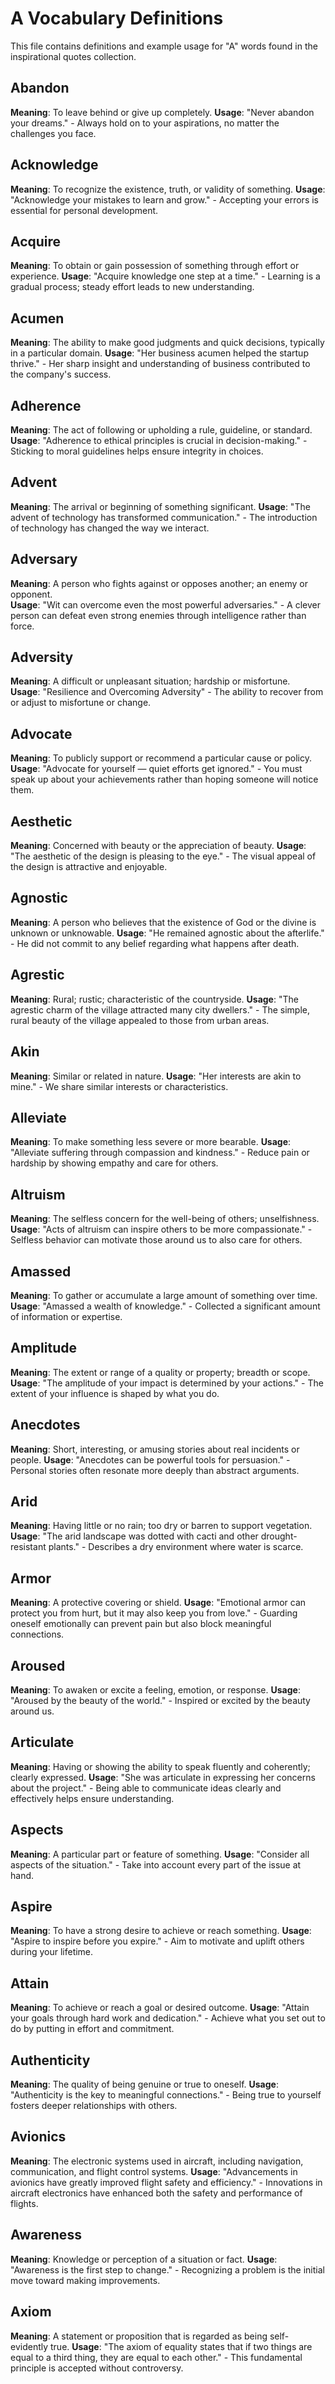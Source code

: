 # A Vocabulary Definitions

This file contains definitions and example usage for "A" words found in the inspirational quotes collection.

<!-- Add vocabulary words here following the format:
## WordName

**Meaning**: Clear, concise definition of the word.
**Usage**: "Quote or example sentence." - Explanation of the usage context.
-->

## Abandon

**Meaning**: To leave behind or give up completely.
**Usage**: "Never abandon your dreams." - Always hold on to your aspirations, no matter the challenges you face.

## Acknowledge

**Meaning**: To recognize the existence, truth, or validity of something.
**Usage**: "Acknowledge your mistakes to learn and grow." - Accepting your errors is essential for personal development.

## Acquire

**Meaning**: To obtain or gain possession of something through effort or experience.
**Usage**: "Acquire knowledge one step at a time." - Learning is a gradual process; steady effort leads to new understanding.

## Acumen

**Meaning**: The ability to make good judgments and quick decisions, typically in a particular domain.
**Usage**: "Her business acumen helped the startup thrive." - Her sharp insight and understanding of business contributed to the company's success.

## Adherence

**Meaning**: The act of following or upholding a rule, guideline, or standard.
**Usage**: "Adherence to ethical principles is crucial in decision-making." - Sticking to moral guidelines helps ensure integrity in choices.

## Advent

**Meaning**: The arrival or beginning of something significant.
**Usage**: "The advent of technology has transformed communication." - The introduction of technology has changed the way we interact.

## Adversary

**Meaning**: A person who fights against or opposes another; an enemy or opponent.  
**Usage**: "Wit can overcome even the most powerful adversaries." - A clever person can defeat even strong enemies through intelligence rather than force.

## Adversity

**Meaning**: A difficult or unpleasant situation; hardship or misfortune.  
**Usage**: "Resilience and Overcoming Adversity" - The ability to recover from or adjust to misfortune or change.

## Advocate

**Meaning**: To publicly support or recommend a particular cause or policy.  
**Usage**: "Advocate for yourself — quiet efforts get ignored." - You must speak up about your achievements rather than hoping someone will notice them.

## Aesthetic

**Meaning**: Concerned with beauty or the appreciation of beauty.
**Usage**: "The aesthetic of the design is pleasing to the eye." - The visual appeal of the design is attractive and enjoyable.

## Agnostic

**Meaning**: A person who believes that the existence of God or the divine is unknown or unknowable.
**Usage**: "He remained agnostic about the afterlife." - He did not commit to any belief regarding what happens after death.

## Agrestic

**Meaning**: Rural; rustic; characteristic of the countryside.
**Usage**: "The agrestic charm of the village attracted many city dwellers." - The simple, rural beauty of the village appealed to those from urban areas.

## Akin

**Meaning**: Similar or related in nature.
**Usage**: "Her interests are akin to mine." - We share similar interests or characteristics.

## Alleviate

**Meaning**: To make something less severe or more bearable.
**Usage**: "Alleviate suffering through compassion and kindness." - Reduce pain or hardship by showing empathy and care for others.

## Altruism

**Meaning**: The selfless concern for the well-being of others; unselfishness.
**Usage**: "Acts of altruism can inspire others to be more compassionate." - Selfless behavior can motivate those around us to also care for others.

## Amassed

**Meaning**: To gather or accumulate a large amount of something over time.
**Usage**: "Amassed a wealth of knowledge." - Collected a significant amount of information or expertise.

## Amplitude

**Meaning**: The extent or range of a quality or property; breadth or scope.
**Usage**: "The amplitude of your impact is determined by your actions." - The extent of your influence is shaped by what you do.

## Anecdotes

**Meaning**: Short, interesting, or amusing stories about real incidents or people.
**Usage**: "Anecdotes can be powerful tools for persuasion." - Personal stories often resonate more deeply than abstract arguments.

## Arid

**Meaning**: Having little or no rain; too dry or barren to support vegetation.
**Usage**: "The arid landscape was dotted with cacti and other drought-resistant plants." - Describes a dry environment where water is scarce.

## Armor

**Meaning**: A protective covering or shield.
**Usage**: "Emotional armor can protect you from hurt, but it may also keep you from love." - Guarding oneself emotionally can prevent pain but also block meaningful connections.

## Aroused

**Meaning**: To awaken or excite a feeling, emotion, or response.
**Usage**: "Aroused by the beauty of the world." - Inspired or excited by the beauty around us.

## Articulate

**Meaning**: Having or showing the ability to speak fluently and coherently; clearly expressed.
**Usage**: "She was articulate in expressing her concerns about the project." - Being able to communicate ideas clearly and effectively helps ensure understanding.

## Aspects

**Meaning**: A particular part or feature of something.
**Usage**: "Consider all aspects of the situation." - Take into account every part of the issue at hand.

## Aspire

**Meaning**: To have a strong desire to achieve or reach something.
**Usage**: "Aspire to inspire before you expire." - Aim to motivate and uplift others during your lifetime.

## Attain

**Meaning**: To achieve or reach a goal or desired outcome.
**Usage**: "Attain your goals through hard work and dedication." - Achieve what you set out to do by putting in effort and commitment.

## Authenticity

**Meaning**: The quality of being genuine or true to oneself.
**Usage**: "Authenticity is the key to meaningful connections." - Being true to yourself fosters deeper relationships with others.

## Avionics

**Meaning**: The electronic systems used in aircraft, including navigation, communication, and flight control systems.
**Usage**: "Advancements in avionics have greatly improved flight safety and efficiency." - Innovations in aircraft electronics have enhanced both the safety and performance of flights.

## Awareness

**Meaning**: Knowledge or perception of a situation or fact.
**Usage**: "Awareness is the first step to change." - Recognizing a problem is the initial move toward making improvements.

## Axiom

**Meaning**: A statement or proposition that is regarded as being self-evidently true.
**Usage**: "The axiom of equality states that if two things are equal to a third thing, they are equal to each other." - This fundamental principle is accepted without controversy.
